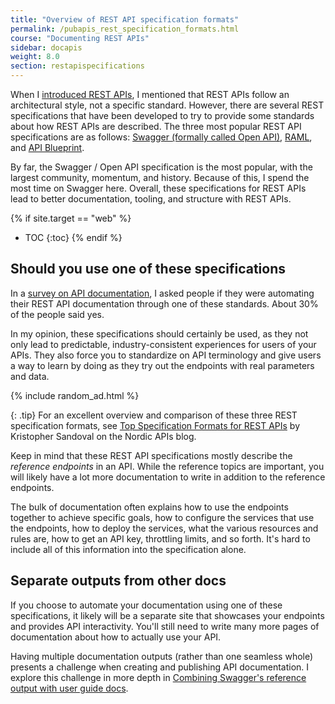 ```yaml
---
title: "Overview of REST API specification formats"
permalink: /pubapis_rest_specification_formats.html
course: "Documenting REST APIs"
sidebar: docapis
weight: 8.0
section: restapispecifications
---
```


When I [introduced REST APIs](docapis_what-is-a-rest-api.html), I mentioned that REST APIs follow an architectural style, not a specific standard. However, there are several REST specifications that have been developed to try to provide some standards about how REST APIs are described. The three most popular REST API specifications are as follows: [Swagger (formally called Open API)](pubapis_swagger_intro.html), [RAML](pubapis_raml.html), and [API Blueprint](pubapis_api_blueprint.html).

By far, the Swagger / Open API specification is the most popular, with the largest community, momentum, and history. Because of this, I spend the most time on Swagger here. Overall, these specifications for REST APIs lead to better documentation, tooling, and structure with REST APIs.

{% if site.target == "web" %}
* TOC
{:toc}
{% endif %}

## Should you use one of these specifications

In a [survey on API documentation](survey_automating_api_docs.html), I asked people if they were automating their REST API documentation through one of these standards. About 30% of the people said yes.

In my opinion, these specifications should certainly be used, as they not only lead to predictable, industry-consistent experiences for users of your APIs. They also force you to standardize on API terminology and give users a way to learn by doing as they try out the endpoints with real parameters and data.

{% include random_ad.html %}

{: .tip}
For an excellent overview and comparison of these three REST specification formats, see [Top Specification Formats for REST APIs](http://nordicapis.com/top-specification-formats-for-rest-apis/) by Kristopher Sandoval on the Nordic APIs blog.

Keep in mind that these REST API specifications mostly describe the *reference endpoints* in an API. While the reference topics are important, you will likely have a lot more documentation to write in addition to the reference endpoints.

The bulk of documentation often explains how to use the endpoints together to achieve specific goals, how to configure the services that use the endpoints, how to deploy the services, what the various resources and rules are, how to get an API key, throttling limits, and so forth. It's hard to include all of this information into the specification alone.

## Separate outputs from other docs

If you choose to automate your documentation using one of these specifications, it likely will be a separate site that showcases your endpoints and provides API interactivity. You'll still need to write many more pages of documentation about how to actually use your API.

Having multiple documentation outputs (rather than one seamless whole) presents a challenge when creating and publishing API documentation. I explore this challenge in more depth in [Combining Swagger's reference output with user guide docs](pubapis_combine_swagger_and_guide.html).

